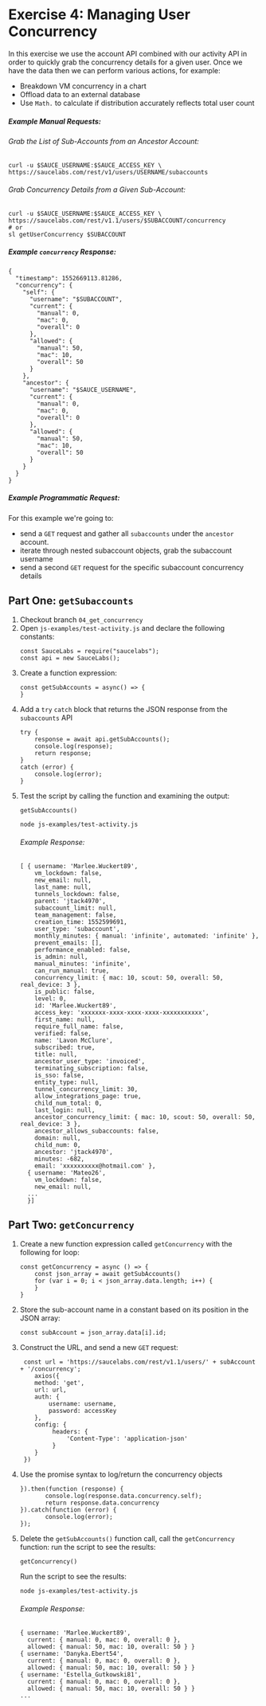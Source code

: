 # Exercise 4: Managing User Concurrency
In this exercise we use the account API combined with our activity API
in order to quickly grab the concurrency details for a given user. Once we have the data then we can perform various actions, for example:
* Breakdown VM concurrency in a chart
* Offload data to an external database
* Use `Math.` to calculate if distribution accurately reflects total user count

##### Example Manual Requests:

###### Grab the List of Sub-Accounts from an Ancestor Account:

```
curl -u $SAUCE_USERNAME:$SAUCE_ACCESS_KEY \
https://saucelabs.com/rest/v1/users/USERNAME/subaccounts
```

###### Grab Concurrency Details from a Given Sub-Account:

```
curl -u $SAUCE_USERNAME:$SAUCE_ACCESS_KEY \
https://saucelabs.com/rest/v1.1/users/$SUBACCOUNT/concurrency
# or
sl getUserConcurrency $SUBACCOUNT
```

##### Example `concurrency` Response:

```
{
  "timestamp": 1552669113.81286,
  "concurrency": {
    "self": {
      "username": "$SUBACCOUNT",
      "current": {
        "manual": 0,
        "mac": 0,
        "overall": 0
      },
      "allowed": {
        "manual": 50,
        "mac": 10,
        "overall": 50
      }
    },
    "ancestor": {
      "username": "$SAUCE_USERNAME",
      "current": {
        "manual": 0,
        "mac": 0,
        "overall": 0
      },
      "allowed": {
        "manual": 50,
        "mac": 10,
        "overall": 50
      }
    }
  }
}

```

##### Example Programmatic Request:
For this example we're going to:
* send a `GET` request and gather all `subaccounts` under the `ancestor` account.
* iterate through nested subaccount objects, grab the subaccount username
* send a second `GET` request for the specific subaccount concurrency details

## Part One: **`getSubaccounts`**
1. Checkout branch `04_get_concurrency`
2. Open `js-examples/test-activity.js` and declare the following constants:
    ```
    const SauceLabs = require("saucelabs");
    const api = new SauceLabs();
    ```
2. Create a function expression:
    ```
    const getSubAccounts = async() => {
    }
    ```
3. Add a `try` `catch` block that returns the JSON response from the `subaccounts` API
    ```
    try {
        response = await api.getSubAccounts();
        console.log(response);
        return response;
    }
    catch (error) {
        console.log(error);
    }
    ```
4. Test the script by calling the function and examining the output:
    ```
    getSubAccounts()
    ```
    ```
    node js-examples/test-activity.js
    ```
    ###### Example Response:
    ```
    [ { username: 'Marlee.Wuckert89',
        vm_lockdown: false,
        new_email: null,
        last_name: null,
        tunnels_lockdown: false,
        parent: 'jtack4970',
        subaccount_limit: null,
        team_management: false,
        creation_time: 1552599691,
        user_type: 'subaccount',
        monthly_minutes: { manual: 'infinite', automated: 'infinite' },
        prevent_emails: [],
        performance_enabled: false,
        is_admin: null,
        manual_minutes: 'infinite',
        can_run_manual: true,
        concurrency_limit: { mac: 10, scout: 50, overall: 50, real_device: 3 },
        is_public: false,
        level: 0,
        id: 'Marlee.Wuckert89',
        access_key: 'xxxxxxx-xxxx-xxxx-xxxx-xxxxxxxxxxx',
        first_name: null,
        require_full_name: false,
        verified: false,
        name: 'Lavon McClure',
        subscribed: true,
        title: null,
        ancestor_user_type: 'invoiced',
        terminating_subscription: false,
        is_sso: false,
        entity_type: null,
        tunnel_concurrency_limit: 30,
        allow_integrations_page: true,
        child_num_total: 0,
        last_login: null,
        ancestor_concurrency_limit: { mac: 10, scout: 50, overall: 50, real_device: 3 },
        ancestor_allows_subaccounts: false,
        domain: null,
        child_num: 0,
        ancestor: 'jtack4970',
        minutes: -682,
        email: 'xxxxxxxxxx@hotmail.com' },
      { username: 'Mateo26',
        vm_lockdown: false,
        new_email: null,
      ...
      }]
    ```
## Part Two: **`getConcurrency`**
1. Create a new function expression called `getConcurrency` with the following for loop:
    ```
    const getConcurrency = async () => {
        const json_array = await getSubAccounts()
        for (var i = 0; i < json_array.data.length; i++) {
        }
    }
    ```
2. Store the sub-account name in a constant based on its position in the JSON array:
    ```
    const subAccount = json_array.data[i].id;
    ```
3. Construct the URL, and send a new `GET` request:
    ```
     const url = 'https://saucelabs.com/rest/v1.1/users/' + subAccount + '/concurrency';
        axios({
        method: 'get',
        url: url,
        auth: {
            username: username,
            password: accessKey
        },
        config: {
             headers: {
                 'Content-Type': 'application-json'
             }
        }
     })
    ```
4. Use the promise syntax to log/return the concurrency objects
     ```
     }).then(function (response) {
            console.log(response.data.concurrency.self);
            return response.data.concurrency
     }).catch(function (error) {
            console.log(error);
     });
    ```
4. Delete the `getSubAccounts()` function call, call the `getConcurrency` function: run the script to see the results:
    ```
    getConcurrency()
    ```
    Run the script to see the results:
    ```
    node js-examples/test-activity.js
    ```
    ###### Example Response:

    ```
    { username: 'Marlee.Wuckert89',
      current: { manual: 0, mac: 0, overall: 0 },
      allowed: { manual: 50, mac: 10, overall: 50 } }
    { username: 'Danyka.Ebert54',
      current: { manual: 0, mac: 0, overall: 0 },
      allowed: { manual: 50, mac: 10, overall: 50 } }
    { username: 'Estella_Gutkowski81',
      current: { manual: 0, mac: 0, overall: 0 },
      allowed: { manual: 50, mac: 10, overall: 50 } }
    ...
    ```
